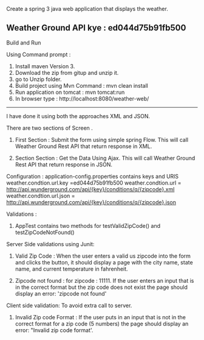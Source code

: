 
 Create a spring 3 java web application that displays the weather.

Weather Ground API kye : ed044d75b91fb500
-----------------------------------------------------------------------------------
Build and Run

Using Command prompt :
1) Install maven Version 3.
2) Download the zip from gitup and unzip it.
3) go to Unzip folder.
4) Build project using Mvn Command : mvn clean install
5) Run application on tomcat      : mvn tomcat:run
6) In browser type : http://localhost:8080/weather-web/

-----------------------------------------------------------------------------------
I have done it using both the approaches XML and JSON.

There are two sections of Screen .
1) First Section : Submit the form using simple spring Flow. 
   This will call Weather Ground Rest API that return response in XML.
	
2) Section Section : Get the Data Using Ajax.
   This will call Weather Ground Rest API that return response in JSON.

Configuration : application-config.properties contains keys and URlS 
weather.condtion.url.key =ed044d75b91fb500
weather.condtion.url = http://api.wunderground.com/api/{key}/conditions/q/{zipcode}.xml
weather.condtion.url.json = http://api.wunderground.com/api/{key}/conditions/q/{zipcode}.json

Validations :
1. AppTest contains two methods for testValidZipCode() and testZipCodeNotFound()

Server Side validations using Junit:
1) Valid Zip Code :
When the user enters a valid us zipcode into the form and clicks the button, it should display
 a page with the city name, state name, and current temperature in fahrenheit.

2) Zipcode not found : for zipcode : 11111.
If the user enters an input that is in the correct format but the zip code does not exist the page
 should display an error: 'zipcode not found'

Client side validation: To avoid extra call to server.
1) Invalid Zip code Format :
If the user puts in an input that is not in the correct format for a zip code (5 numbers) the page
 should display an error: "Invalid zip code format'.
